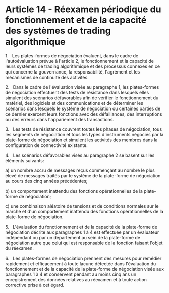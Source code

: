 # Article 14 - Réexamen périodique du fonctionnement et de la capacité des systèmes de trading algorithmique


1.   Les plates-formes de négociation évaluent, dans le cadre de l'autoévaluation prévue à l'article 2, le fonctionnement et la capacité de leurs systèmes de trading algorithmique et des processus connexes en ce qui concerne la gouvernance, la responsabilité, l'agrément et les mécanismes de continuité des activités.

2.   Dans le cadre de l'évaluation visée au paragraphe 1, les plates-formes de négociation effectuent des tests de résistance dans lesquels elles simulent des scénarios défavorables afin de vérifier le fonctionnement du matériel, des logiciels et des communications et de déterminer les scénarios dans lesquels le système de négociation ou certaines parties de ce dernier exercent leurs fonctions avec des défaillances, des interruptions ou des erreurs dans l'appariement des transactions.

3.   Les tests de résistance couvrent toutes les phases de négociation, tous les segments de négociation et tous les types d'instruments négociés par la plate-forme de négociation et simulent les activités des membres dans la configuration de connectivité existante.

4.   Les scénarios défavorables visés au paragraphe 2 se basent sur les éléments suivants:

a) un nombre accru de messages reçus commençant au nombre le plus élevé de messages traités par le système de la plate-forme de négociation au cours des cinq années précédentes;

b) un comportement inattendu des fonctions opérationnelles de la plate-forme de négociation;

c) une combinaison aléatoire de tensions et de conditions normales sur le marché et d'un comportement inattendu des fonctions opérationnelles de la plate-forme de négociation.

5.   L'évaluation du fonctionnement et de la capacité de la plate-forme de négociation décrite aux paragraphes 1 à 4 est effectuée par un évaluateur indépendant ou par un département au sein de la plate-forme de négociation autre que celui qui est responsable de la fonction faisant l'objet du réexamen.

6.   Les plates-formes de négociation prennent des mesures pour remédier rapidement et efficacement à toute lacune détectée dans l'évaluation du fonctionnement et de la capacité de la plate-forme de négociation visée aux paragraphes 1 à 4 et conservent pendant au moins cinq ans un enregistrement des données relatives au réexamen et à toute action corrective prise à cet égard.
